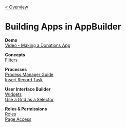 [< Overview](../README.md)

# Building Apps in AppBuilder

**Demo**\
[Video - Making a Donations App](https://drive.google.com/file/d/1XsPauIOWJl6_vxaAJATo7l3e-TJIMdhO/view?usp=sharing)

**Concepts**\
[Filters](concepts/filters/Filters.md)

**Processes**\
[Process Manager Guide](processes/pmGuide/ProcessManager.md)\
[Insert Record Task](processes/insertRecordTask/InsertRecordTask.md)

**User Interface Builder**\
[Widgets](uiBuilder/widgets/Widgets.md)\
[Use a Grid as a Selector](uiBuilder/gridSelector/GridSelector.md)

**Roles & Permissions**\
[Roles](permissions/roles/Roles.md)\
[Page Access](permissions/pageAccess/PageAccess.md)
